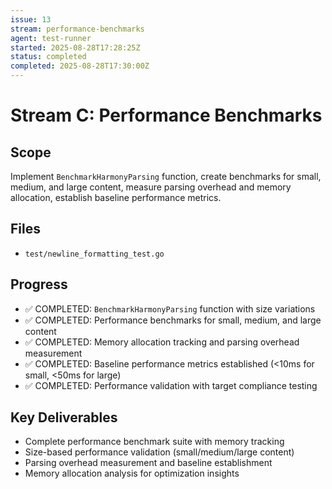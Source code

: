 ```yaml
---
issue: 13
stream: performance-benchmarks
agent: test-runner
started: 2025-08-28T17:28:25Z
status: completed
completed: 2025-08-28T17:30:00Z
---
```


# Stream C: Performance Benchmarks

## Scope
Implement `BenchmarkHarmonyParsing` function, create benchmarks for small, medium, and large content, measure parsing overhead and memory allocation, establish baseline performance metrics.

## Files
- `test/newline_formatting_test.go`

## Progress
- ✅ COMPLETED: `BenchmarkHarmonyParsing` function with size variations
- ✅ COMPLETED: Performance benchmarks for small, medium, and large content
- ✅ COMPLETED: Memory allocation tracking and parsing overhead measurement
- ✅ COMPLETED: Baseline performance metrics established (<10ms for small, <50ms for large)
- ✅ COMPLETED: Performance validation with target compliance testing

## Key Deliverables
- Complete performance benchmark suite with memory tracking
- Size-based performance validation (small/medium/large content)
- Parsing overhead measurement and baseline establishment
- Memory allocation analysis for optimization insights